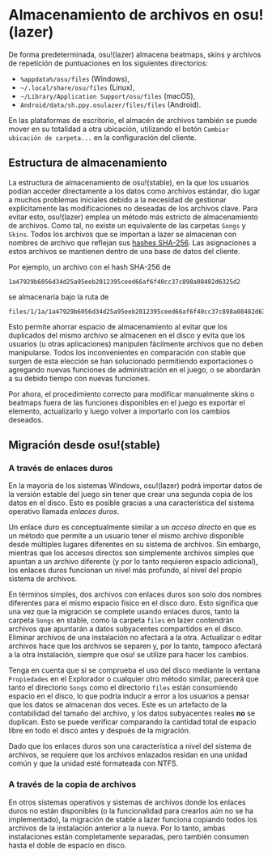 # Almacenamiento de archivos en osu!(lazer)

De forma predeterminada, osu!(lazer) almacena beatmaps, skins y archivos de repetición de puntuaciones en los siguientes directorios:

- `%appdata%/osu/files` (Windows),
- `~/.local/share/osu/files` (Linux),
- `~/Library/Application Support/osu/files` (macOS),
- `Android/data/sh.ppy.osulazer/files/files` (Android).

En las plataformas de escritorio, el almacén de archivos también se puede mover en su totalidad a otra ubicación, utilizando el botón `Cambiar ubicación de carpeta...` en la configuración del cliente.

## Estructura de almacenamiento

La estructura de almacenamiento de osu!(stable), en la que los usuarios podían acceder directamente a los datos como archivos estándar, dio lugar a muchos problemas iniciales debido a la necesidad de gestionar explícitamente las modificaciones no deseadas de los archivos clave. Para evitar esto, osu!(lazer) emplea un método más estricto de almacenamiento de archivos. Como tal, no existe un equivalente de las carpetas `Songs` y `Skins`. Todos los archivos que se importan a lazer se almacenan con nombres de archivo que reflejan sus [hashes SHA-256](https://es.wikipedia.org/wiki/SHA-2). Las asignaciones a estos archivos se mantienen dentro de una base de datos del cliente.

Por ejemplo, un archivo con el hash SHA-256 de

```
1a47929b6056d34d25a95eeb2012395ceed66af6f40cc37c898a08482d6325d2
```

se almacenaría bajo la ruta de

```
files/1/1a/1a47929b6056d34d25a95eeb2012395ceed66af6f40cc37c898a08482d6325d2
```

Esto permite ahorrar espacio de almacenamiento al evitar que los duplicados del mismo archivo se almacenen en el disco y evita que los usuarios (u otras aplicaciones) manipulen fácilmente archivos que no deben manipularse. Todos los inconvenientes en comparación con stable que surgen de esta elección se han solucionado permitiendo exportaciones o agregando nuevas funciones de administración en el juego, o se abordarán a su debido tiempo con nuevas funciones.

Por ahora, el procedimiento correcto para modificar manualmente skins o beatmaps fuera de las funciones disponibles en el juego es exportar el elemento, actualizarlo y luego volver a importarlo con los cambios deseados.

## Migración desde osu!(stable)

### A través de enlaces duros

En la mayoría de los sistemas Windows, osu!(lazer) podrá importar datos de la versión estable del juego sin tener que crear una segunda copia de los datos en el disco. Esto es posible gracias a una característica del sistema operativo llamada *enlaces duros*.

Un enlace duro es conceptualmente similar a un *acceso directo* en que es un método que permite a un usuario tener el mismo archivo disponible desde múltiples lugares diferentes en su sistema de archivos. Sin embargo, mientras que los accesos directos son simplemente archivos simples que apuntan a un archivo diferente (y por lo tanto requieren espacio adicional), los enlaces duros funcionan un nivel más profundo, al nivel del propio sistema de archivos.

En términos simples, dos archivos con enlaces duros son solo dos nombres diferentes para el mismo espacio físico en el disco duro. Esto significa que una vez que la migración se complete usando enlaces duros, tanto la carpeta `Songs` en stable, como la carpeta `files` en lazer contendrán archivos que apuntarán a datos subyacentes compartidos en el disco. Eliminar archivos de una instalación no afectará a la otra. Actualizar o editar archivos hace que los archivos se separen y, por lo tanto, tampoco afectará a la otra instalación, siempre que osu! se utilize para hacer los cambios.

Tenga en cuenta que si se comprueba el uso del disco mediante la ventana `Propiedades` en el Explorador o cualquier otro método similar, parecerá que tanto el directorio `Songs` como el directorio `files` están consumiendo espacio en el disco, lo que podría inducir a error a los usuarios a pensar que los datos se almacenan dos veces. Este es un artefacto de la contabilidad del tamaño del archivo, y los datos subyacentes reales **no** se duplican. Esto se puede verificar comparando la cantidad total de espacio libre en todo el disco antes y después de la migración.

Dado que los enlaces duros son una característica a nivel del sistema de archivos, se requiere que los archivos enlazados residan en una unidad común y que la unidad esté formateada con NTFS.

### A través de la copia de archivos

En otros sistemas operativos y sistemas de archivos donde los enlaces duros no están disponibles (o la funcionalidad para crearlos aún no se ha implementado), la migración de stable a lazer funciona copiando todos los archivos de la instalación anterior a la nueva. Por lo tanto, ambas instalaciones están completamente separadas, pero también consumen hasta el doble de espacio en disco.
